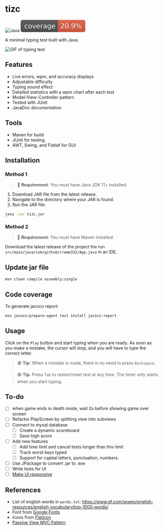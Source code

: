 # tizc
![Java](https://img.shields.io/badge/java-%23ED8B00.svg?logo=openjdk&logoColor=white)
![coverage](.github/badges/jacoco.svg)

A minimal typing test built with Java. 

![GIF of typing test](tizc.gif)

## Features
- Live errors, wpm, and accuracy displays
- Adjustable difficulty
- Typing sound effect
- Detailed statistics with a wpm chart after each test
- Model-View-Controller pattern
- Tested with JUnit
- JavaDoc documentation

## Tools
- Maven for build
- JUnit for testing
- AWT, Swing, and Flatlaf for GUI

## Installation

### Method 1
> 🔴 **Requirement**: You must have Java JDK 11+ installed.

1. Download JAR file from the latest release. 
2. Navigate to the directory where your JAR is found.
3. Run the JAR file:
  ```bash
  java -jar tizc.jar
  ```
### Method 2
> 🔴 **Requirement**: You must have Maven installed.

Download the latest release of the project the run `src/main/java/com/github/creme332/App.java` in an IDE.

## Update jar file
```bash
mvn clean compile assembly:single
```
## Code coverage
To generate jacoco report:
```bash
mvn jacoco:prepare-agent test install jacoco:report
```

## Usage
Click on the `Play` button and start typing when you are ready. As soon as you make a mistake, the cursor will stop, and you will have to type the correct letter.

> 🟢 **Tip**: When a mistake is made, there is no need to press `Backspace`.

> 🟢 **Tip**: Press `Tab` to restart/reset test at any time. The timer only starts when you start typing.

## To-do
- [ ] when game ends in death mode, wait 2s before showing game over screen
- [ ] Refactor PlayScreen by splitting view into subviews
- [ ] Connect to mysql database
  - [ ] Create a dynamic scoreboard
  - [ ] Save high score
- [ ] Add new features
  - [ ] Add time limit and cancel tests longer than this limit
  - [ ] Track worst keys typed
  - [ ] Support for capital letters, punctuation, numbers.
- [ ] Use JPackage to convert .jar to .exe
- [ ] Write tests for UI
- [ ] [Make UI responsive](https://www.youtube.com/watch?v=ZJsjlucSoXM&ab_channel=SIMPLECODE)

## References
- List of english words in `words.txt`: https://www.ef.com/wwen/english-resources/english-vocabulary/top-1000-words/
- Font from [Google Fonts](https://fonts.google.com/specimen/Poppins)
- Icons from [Flaticon](https://www.flaticon.com/free-icons/)
- [Passive View MVC Pattern](https://martinfowler.com/eaaDev/PassiveScreen.html)

